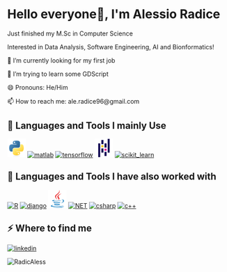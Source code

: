 <h1>Hello everyone👋, I'm Alessio Radice</h1>
<p>Just finished my M.Sc in Computer Science</p>
<p>Interested in Data Analysis, Software Engineering, AI and Bionformatics!</p>
<p>🔭 I’m currently looking for my first job</p>
<p>🌱 I’m trying to learn some GDScript</p>
<p>😄 Pronouns: He/Him</p>
<p>📫 How to reach me: ale.radice96@gmail.com</p>

<!--
- 👯 I’m looking to collaborate on ...
- 🤔 I’m looking for help with ...
- 💬 Ask me about any kind of games! 
- ⚡ Fun fact: ...
-->

<h2>🚀 Languages and Tools I mainly Use</h2>
<p>
  <a target="_blank" href="https://www.python.org" style="display: inline-block;">
    <img src="https://raw.githubusercontent.com/devicons/devicon/master/icons/python/python-original.svg" alt="python" width="42" height="42" /></a>
  <a target="_blank" href="https://www.mathworks.com/products/matlab.html" style="display: inline-block;">
    <img src="https://upload.wikimedia.org/wikipedia/commons/2/21/Matlab_Logo.png" alt="matlab" width="42" height="42" /></a>
  <a target="_blank" href="https://www.tensorflow.org/?hl=it" style="display: inline-block;">
    <img src="https://www.vectorlogo.zone/logos/tensorflow/tensorflow-icon.svg" alt="tensorflow" width="42" height="42" /></a>
  <a target="_blank" href="https://pandas.pydata.org" style="display: inline-block;">
    <img src="https://raw.githubusercontent.com/devicons/devicon/2ae2a900d2f041da66e950e4d48052658d850630/icons/pandas/pandas-original.svg" alt="pandas" width="42" height="42" /></a>
  <a target="_blank" href="https://scikit-learn.org/stable/" style="display: inline-block;">
    <img src="https://upload.wikimedia.org/wikipedia/commons/0/05/Scikit_learn_logo_small.svg" alt="scikit_learn" width="42" height="42" /></a>

<h2>🚀 Languages and Tools I have also worked with</h2>
<p>
  <a target="_blank" href="https://www.r-project.org" style="display: inline-block;">
    <img src="https://www.r-project.org/Rlogo.png" alt="R" width="42" height="42" /></a>
  <a target="_blank" href="https://www.djangoproject.com" style="display: inline-block;">
    <img src="https://cdn.worldvectorlogo.com/logos/django.svg" alt="django" width="42" height="42" /></a>
  <a target="_blank" href="https://www.java.com/it/" style="display: inline-block;">
    <img src="https://raw.githubusercontent.com/devicons/devicon/master/icons/java/java-original.svg" alt="java" width="42" height="42" /></a>
  <a target="_blank" href="https://dotnet.microsoft.com/it-it/" style="display: inline-block;">
    <img src="https://upload.wikimedia.org/wikipedia/commons/thumb/7/7d/Microsoft_.NET_logo.svg/1200px-Microsoft_.NET_logo.svg.png" alt="NET" width="42" height="42" /></a>  
  <a target="_blank" href="https://www.jetbrains.com/guide/assets/csharp-logo-265a149e.svg" style="display: inline-block;"><img src="https://www.jetbrains.com/guide/assets/csharp-logo-265a149e.svg" alt="csharp" width="42" height="42" /></a>
  <a target="_blank" href="https://upload.wikimedia.org/wikipedia/commons/thumb/1/18/ISO_C%2B%2B_Logo.svg/1200px-ISO_C%2B%2B_Logo.svg.png" style="display: inline-block;"><img src="https://upload.wikimedia.org/wikipedia/commons/thumb/1/18/ISO_C%2B%2B_Logo.svg/1200px-ISO_C%2B%2B_Logo.svg.png" alt="c++" width="42" height="42" /></a>
</p>
<h2>⚡️ Where to find me</h2>
<p><a target="_blank" href="https://www.linkedin.com/in/radic-aless" style="display: inline-block;"><img src="https://img.shields.io/badge/linkedin-logo?style=for-the-badge&logo=linkedin&logoColor=white&color=%230a77b6" alt="linkedin" /></a></p>
<p><img src="https://github-readme-stats.vercel.app/api/top-langs?username=RadicAless&show_icons=true&locale=en&layout=compact" alt="RadicAless" /></p>
